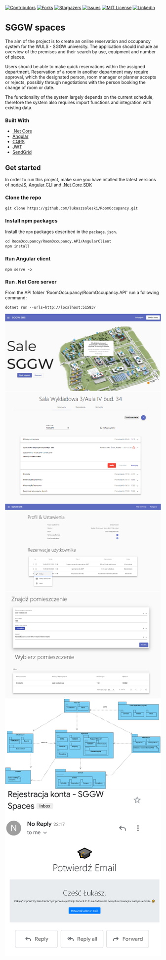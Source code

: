 [![Contributors][contributors-shield]][contributors-url]
[![Forks][forks-shield]][forks-url]
[![Stargazers][stars-shield]][stars-url]
[![Issues][issues-shield]][issues-url]
[![MIT License][license-shield]][license-url]
[![LinkedIn][linkedin-shield]][linkedin-url]


# SGGW spaces
The aim of the project is to create an online reservation and occupancy system for the WULS - SGGW university. The application should include an overview of the premises and their search by use, equipment and number of places.

Users should be able to make quick reservations within the assigned department. Reservation of a room in another department may require approval, which the designated person, room manager or planner accepts or rejects, possibly through negotiations with the person booking the change of room or date.

The functionality of the system largely depends on the current schedule, therefore the system also requires import functions and integration with existing data.

### Built With

* [.Net Core](https://dotnet.microsoft.com/download)
* [Angular](https://angular.io/)
* [CQRS](https://www.youtube.com/watch?v=_lwCVE_XgqI&t=6s)
* [JWT](https://jwt.io/)
* [SendGrid](https://sendgrid.com/)


## Get started

In order to run this project, make sure you have intalled the latest versions of [nodeJS](https://nodejs.org/en/), [Angular CLI](https://angular.io/guide/setup-local) and 
[.Net Core SDK](https://dotnet.microsoft.com/download)

### Clone the repo

```shell
git clone https://github.com/lukaszsoleski/RoomOccupancy.git
```

### Install npm packages

Install the `npm` packages described in the `package.json`. 

```shell
cd RoomOccupancy/RoomOccupancy.API/AngularClient
npm install
```

### Run Angular client

```shell
npm serve -o
```

### Run .Net Core server

From the API folder 'RoomOccupancy/RoomOccupancy.API' run a following command:

```shell
dotnet run --urls=http://localhost:51583/
```

<p align="center">
  <img src="docs/home.png" alt="Home page">
  <img src="docs/reservation.png" alt="Schedule">
  <img src="docs/profile.png" alt="Schedule">
  <img src="docs/find-room.png" alt="Schedule">
  <img src="docs/project.png" alt="Package diagram">
  <img src="docs/email.png" alt="Email message">
</p>

<!-- MARKDOWN LINKS & IMAGES -->
<!-- https://www.markdownguide.org/basic-syntax/#reference-style-links -->
[contributors-shield]: https://img.shields.io/github/contributors/lukaszsoleski/sggw-spacessvg?style=flat-square
[contributors-url]: https://github.com/lukaszsoleski/sggw-spaces/graphs/contributors
[forks-shield]: https://img.shields.io/github/forks/lukaszsoleski/sggw-spaces.svg?style=flat-square
[forks-url]: https://github.com/lukaszsoleski/sggw-spaces/network/members
[stars-shield]: https://img.shields.io/github/stars/lukaszsoleski/sggw-spaces.svg?style=flat-square
[stars-url]: https://github.com/lukaszsoleski/sggw-spaces/stargazers
[issues-shield]: https://img.shields.io/github/issues/lukaszsoleski/sggw-spaces.svg?style=flat-square
[issues-url]: https://github.com/lukaszsoleski/sggw-spaces/issues
[license-shield]: https://img.shields.io/github/license/lukaszsoleski/sggw-spaces.svg?style=flat-square
[license-url]: https://github.com/lukaszsoleski/sggw-spaces/blob/master/LICENSE.txt
[linkedin-shield]: https://img.shields.io/badge/-LinkedIn-black.svg?style=flat-square&logo=linkedin&colorB=555
[linkedin-url]: https://www.linkedin.com/in/łukasz-soleski-22a724196/
[product-screenshot]: docs/home.png
